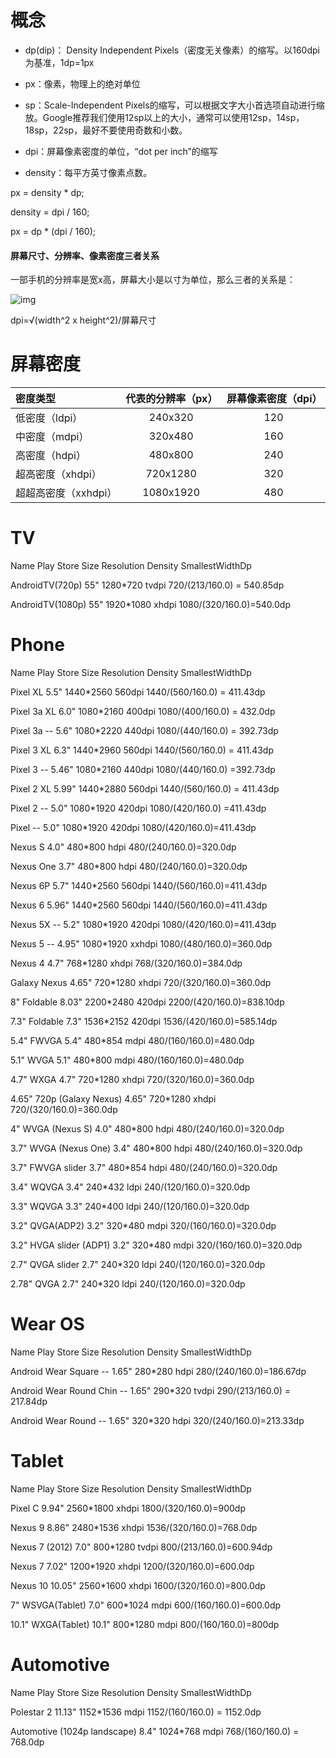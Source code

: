 # 概念

- dp(dip)： Density Independent Pixels（密度无关像素）的缩写。以160dpi为基准，1dp=1px

- px：像素，物理上的绝对单位

- sp：Scale-Independent Pixels的缩写，可以根据文字大小首选项自动进行缩放。Google推荐我们使用12sp以上的大小，通常可以使用12sp，14sp，18sp，22sp，最好不要使用奇数和小数。

- dpi：屏幕像素密度的单位，“dot per inch”的缩写

- density：每平方英寸像素点数。

  

px = density * dp; 

density = dpi / 160; 

px = dp * (dpi / 160);

#### 屏幕尺寸、分辨率、像素密度三者关系

一部手机的分辨率是宽x高，屏幕大小是以寸为单位，那么三者的关系是：

![img](https://upload-images.jianshu.io/upload_images/944365-2b5dc928ab334440.png?imageMogr2/auto-orient/strip|imageView2/2/w/360/format/webp)

dpi=√(width^2 x height^2)/屏幕尺寸



# 屏幕密度



| 密度类型             | 代表的分辨率（px） | 屏幕像素密度（dpi） |
| :------------------- | :----------------: | :-----------------: |
| 低密度（ldpi）       |      240x320       |         120         |
| 中密度（mdpi）       |      320x480       |         160         |
| 高密度（hdpi）       |      480x800       |         240         |
| 超高密度（xhdpi）    |      720x1280      |         320         |
| 超超高密度（xxhdpi） |     1080x1920      |         480         |



# TV

Name                            Play Store   Size     Resolution      Density                     SmallestWidthDp

AndroidTV(720p)                              55"       1280*720        tvdpi                720/(213/160.0) = 540.85dp

AndroidTV(1080p)                            55"       1920*1080     xhdpi                1080/(320/160.0)=540.0dp



# Phone

Name                          Play Store   Size                Resolution         Density                 SmallestWidthDp

Pixel XL                                            5.5"                1440*2560         560dpi                 1440/(560/160.0) = 411.43dp

Pixel 3a XL                                       6.0"                1080*2160         400dpi                  1080/(400/160.0) = 432.0dp

Pixel 3a                      --                    5.6"                1080*2220         440dpi                  1080/(440/160.0) = 392.73dp

Pixel 3 XL                                         6.3"                 1440*2960         560dpi                  1440/(560/160.0) = 411.43dp

Pixel 3                        --                   5.46"                1080*2160         440dpi                  1080/(440/160.0) =392.73dp

Pixel 2 XL                                        5.99"                1440*2880          560dpi                 1440/(560/160.0) = 411.43dp

Pixel 2                       --                    5.0"                  1080*1920          420dpi                  1080/(420/160.0) =411.43dp

Pixel                          --                    5.0"                   1080*1920          420dpi                  1080/(420/160.0)=411.43dp

Nexus S                                           4.0"                    480*800              hdpi                     480/(240/160.0)=320.0dp

Nexus One                                     3.7"                    480*800               hdpi                    480/(240/160.0)=320.0dp

Nexus 6P                                        5.7"                    1440*2560           560dpi               1440/(560/160.0)=411.43dp

Nexus 6                                         5.96"                    1440*2560           560dpi               1440/(560/160.0)=411.43dp

Nexus 5X               --                     5.2"                    1080*1920           420dpi                 1080/(420/160.0)=411.43dp

Nexus 5                  --                     4.95"                    1080*1920           xxhdpi               1080/(480/160.0)=360.0dp

Nexus 4                                         4.7"                    768*1280               xhdpi                  768/(320/160.0)=384.0dp

Galaxy Nexus                                4.65"                    720*1280               xhdpi               720/(320/160.0)=360.0dp

8" Foldable                                    8.03"                    2200*2480               420dpi          2200/(420/160.0)=838.10dp

7.3" Foldable                                   7.3"                    1536*2152               420dpi          1536/(420/160.0)=585.14dp

5.4" FWVGA                                    5.4"                      480*854                   mdpi             480/(160/160.0)=480.0dp

5.1" WVGA                                    5.1"                      480*800                   mdpi               480/(160/160.0)=480.0dp

4.7" WXGA                                    4.7"                      720*1280                   xhdpi            720/(320/160.0)=360.0dp

4.65" 720p (Galaxy Nexus)         4.65"                      720*1280                xhdpi            720/(320/160.0)=360.0dp

4" WVGA (Nexus S)                        4.0"                      480*800                   hdpi             480/(240/160.0)=320.0dp

3.7" WVGA (Nexus One)                3.4"                      480*800                   hdpi            480/(240/160.0)=320.0dp

3.7" FWVGA slider                          3.7"                      480*854                   hdpi            480/(240/160.0)=320.0dp

3.4" WQVGA                                   3.4"                      240*432                   ldpi             240/(120/160.0)=320.0dp

3.3" WQVGA                                   3.3"                      240*400                   ldpi             240/(120/160.0)=320.0dp

3.2" QVGA(ADP2)                           3.2"                      320*480                   mdpi         320/(160/160.0)=320.0dp

3.2" HVGA slider (ADP1)                3.2"                      320*480                   mdpi        320/(160/160.0)=320.0dp

2.7" QVGA slider                            2.7"                      240*320                   ldpi            240/(120/160.0)=320.0dp

2.78" QVGA                                    2.7"                      240*320                   ldpi            240/(120/160.0)=320.0dp



#  Wear OS



Name                                           Play Store   Size                Resolution         Density                 SmallestWidthDp

Android Wear Square                     --              1.65"                280*280              hdpi      280/(240/160.0)=186.67dp

Android Wear Round Chin             --               1.65"               290*320              tvdpi   290/(213/160.0) = 217.84dp

Android Wear Round                      --               1.65"               320*320              hdpi   320/(240/160.0)=213.33dp



# Tablet

Name                                           Play Store     Size                  Resolution         Density                 SmallestWidthDp

Pixel C                                                                9.94"                 2560*1800         xhdpi      1800/(320/160.0)=900dp

Nexus 9                                                              8.86"                2480*1536         xhdpi   1536/(320/160.0)=768.0dp

Nexus 7 (2012)                                                   7.0"                 800*1280            tvdpi  800/(213/160.0)=600.94dp

Nexus 7                                                               7.02"               1200*1920         xhdpi  1200/(320/160.0)=600.0dp

Nexus 10                                                             10.05"             2560*1600         xhdpi  1600/(320/160.0)=800.0dp

7" WSVGA(Tablet)                                               7.0"                 600*1024           mdpi  600/(160/160.0)=600.0dp

10.1" WXGA(Tablet)                                             10.1"              800*1280           mdpi  800/(160/160.0)=800dp



# Automotive

Name                                           Play Store     Size                  Resolution         Density                 SmallestWidthDp

Polestar 2                                                         11.13"                 1152*1536      mdpi 1152/(160/160.0) = 1152.0dp

Automotive (1024p landscape)                   8.4"                      1024*768       mdpi  768/(160/160.0) = 768.0dp











   

